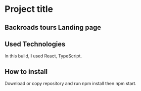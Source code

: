 # Project title

## Backroads tours Landing page

## Used Technologies

In this build, I used React, TypeScript.

## How to install

Download or copy repository and run npm install then npm start.
